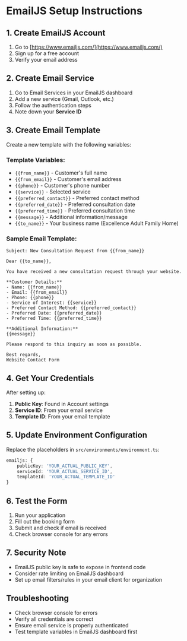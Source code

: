 # EmailJS Setup Instructions

## 1. Create EmailJS Account
1. Go to [https://www.emailjs.com/](https://www.emailjs.com/)
2. Sign up for a free account
3. Verify your email address

## 2. Create Email Service
1. Go to Email Services in your EmailJS dashboard
2. Add a new service (Gmail, Outlook, etc.)
3. Follow the authentication steps
4. Note down your **Service ID**

## 3. Create Email Template
Create a new template with the following variables:

### Template Variables:
- `{{from_name}}` - Customer's full name
- `{{from_email}}` - Customer's email address
- `{{phone}}` - Customer's phone number
- `{{service}}` - Selected service
- `{{preferred_contact}}` - Preferred contact method
- `{{preferred_date}}` - Preferred consultation date
- `{{preferred_time}}` - Preferred consultation time
- `{{message}}` - Additional information/message
- `{{to_name}}` - Your business name (Excellence Adult Family Home)

### Sample Email Template:
```
Subject: New Consultation Request from {{from_name}}

Dear {{to_name}},

You have received a new consultation request through your website.

**Customer Details:**
- Name: {{from_name}}
- Email: {{from_email}}
- Phone: {{phone}}
- Service of Interest: {{service}}
- Preferred Contact Method: {{preferred_contact}}
- Preferred Date: {{preferred_date}}
- Preferred Time: {{preferred_time}}

**Additional Information:**
{{message}}

Please respond to this inquiry as soon as possible.

Best regards,
Website Contact Form
```

## 4. Get Your Credentials
After setting up:
1. **Public Key**: Found in Account settings
2. **Service ID**: From your email service
3. **Template ID**: From your email template

## 5. Update Environment Configuration
Replace the placeholders in `src/environments/environment.ts`:

```typescript
emailjs: {
    publicKey: 'YOUR_ACTUAL_PUBLIC_KEY',
    serviceId: 'YOUR_ACTUAL_SERVICE_ID', 
    templateId: 'YOUR_ACTUAL_TEMPLATE_ID'
}
```

## 6. Test the Form
1. Run your application
2. Fill out the booking form
3. Submit and check if email is received
4. Check browser console for any errors

## 7. Security Note
- EmailJS public key is safe to expose in frontend code
- Consider rate limiting on EmailJS dashboard
- Set up email filters/rules in your email client for organization

## Troubleshooting
- Check browser console for errors
- Verify all credentials are correct
- Ensure email service is properly authenticated
- Test template variables in EmailJS dashboard first
